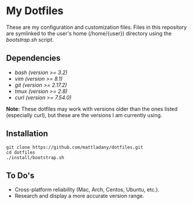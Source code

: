 # My Dotfiles

These are my configuration and customization files. Files in this repository are symlinked to the user's home (/home/{user}) directory using the _bootstrap.sh_ script.

## Dependencies
* _bash (version >= 3.2)_
* _vim (version >= 8.1)_
* _git (version >= 2.17.2)_
* _tmux (version >= 2.8)_
* _curl (version >= 7.54.0)_

__Note:__ These dotfiles may work with versions older than the ones listed (especially curl), but these are the versions I am currently using.


## Installation
```
git clone https://github.com/mattladany/dotfiles.git
cd dotfiles
./install/bootstrap.sh
```

## To Do's
* Cross-platform reliability (Mac, Arch, Centos, Ubuntu, etc.).
* Research and display a more accurate version range.
